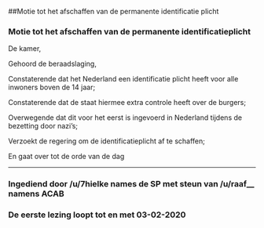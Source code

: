 ##Motie tot het afschaffen van de permanente identificatie plicht 
 
### Motie tot het afschaffen van de permanente identificatieplicht 

De kamer,

Gehoord de beraadslaging,

Constaterende dat het Nederland een identificatie plicht heeft voor alle inwoners boven de 14 jaar;

Constaterende dat de staat hiermee extra controle heeft over de burgers;

Overwegende dat dit voor het eerst is ingevoerd in Nederland tijdens de bezetting door nazi’s;

Verzoekt de regering om de identificatieplicht af te schaffen;

En gaat over tot de orde van de dag

---

### Ingediend door /u/7hielke names de SP met steun van /u/raaf__ namens ACAB

### De eerste lezing loopt tot en met 03-02-2020
